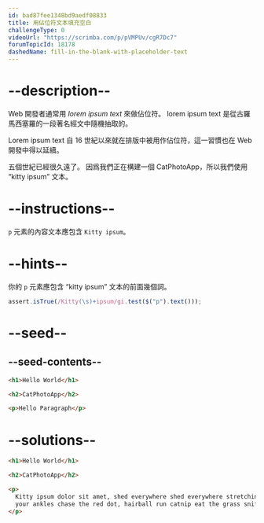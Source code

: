 ```yaml
---
id: bad87fee1348bd9aedf08833
title: 用佔位符文本填充空白
challengeType: 0
videoUrl: "https://scrimba.com/p/pVMPUv/cgR7Dc7"
forumTopicId: 18178
dashedName: fill-in-the-blank-with-placeholder-text
---
```


# --description--

Web 開發者通常用 <dfn>lorem ipsum text</dfn> 來做佔位符。 lorem ipsum text 是從古羅馬西塞羅的一段著名經文中隨機抽取的。

Lorem ipsum text 自 16 世紀以來就在排版中被用作佔位符，這一習慣也在 Web 開發中得以延續。

五個世紀已經很久遠了。 因爲我們正在構建一個 CatPhotoApp，所以我們使用 “kitty ipsum” 文本。

# --instructions--

`p` 元素的內容文本應包含 `Kitty ipsum`。

# --hints--

你的 `p` 元素應包含 “kitty ipsum” 文本的前面幾個詞。

```js
assert.isTrue(/Kitty(\s)+ipsum/gi.test($("p").text()));
```

# --seed--

## --seed-contents--

```html
<h1>Hello World</h1>

<h2>CatPhotoApp</h2>

<p>Hello Paragraph</p>
```

# --solutions--

```html
<h1>Hello World</h1>

<h2>CatPhotoApp</h2>

<p>
  Kitty ipsum dolor sit amet, shed everywhere shed everywhere stretching attack
  your ankles chase the red dot, hairball run catnip eat the grass sniff
</p>
```
